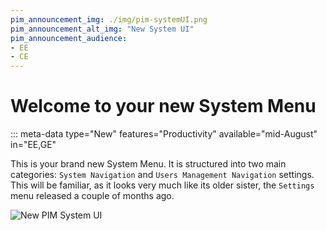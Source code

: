 ```yaml
---
pim_announcement_img: ./img/pim-systemUI.png
pim_announcement_alt_img: "New System UI"
pim_announcement_audience:
- EE
- CE
---
```


# Welcome to your new System Menu
::: meta-data type="New" features="Productivity" available="mid-August" in="EE,GE"

This is your brand new System Menu. It is structured into two main categories: `System Navigation` and `Users Management Navigation` settings. This will be familiar, as it looks very much like its older sister, the `Settings` menu released a couple of months ago.

![New PIM System UI](../img/pim-systemUI.png)
